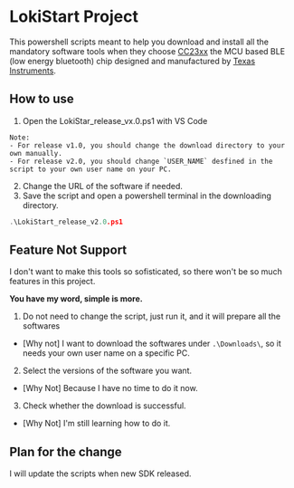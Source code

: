 # LokiStart Project

This powershell scripts meant to help you download and install all the mandatory software tools when they choose [CC23xx](https://www.ti.com/product/CC2340R5) the MCU based BLE (low energy bluetooth) chip designed and manufactured by [Texas Instruments](https://www.ti.com/).

## How to use
1. Open the LokiStar_release_vx.0.ps1 with VS Code
```
Note:
- For release v1.0, you should change the download directory to your own manually.
- For release v2.0, you should change `USER_NAME` desfined in the script to your own user name on your PC.
```
2. Change the URL of the software if needed.
3. Save the script and open a powershell terminal in the downloading directory.
```c
.\LokiStart_release_v2.0.ps1
```

## Feature Not Support

I don't want to make this tools so sofisticated, so there won't be so much features in this project.

**You have my word, simple is more.**

1. Do not need to change the script, just run it, and it will prepare all the softwares
- [Why not] I want to download the softwares under `.\Downloads\`, so it needs your own user name on a specific PC.
2. Select the versions of the software you want.
- [Why Not] Because I have no time to do it now.
3. Check whether the download is successful.
- [Why Not] I'm still learning how to do it.

## Plan for the change

I will update the scripts when new SDK released.
